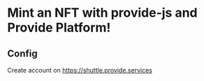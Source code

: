 # Mint an NFT with provide-js and Provide Platform!

## Config

Create account on https://shuttle.provide.services
